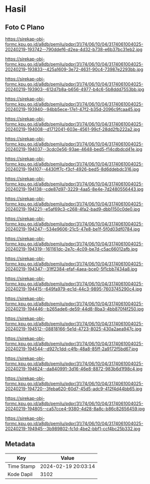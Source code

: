 # Hasil

## Foto C Plano

https://sirekap-obj-formc.kpu.go.id/a8db/pemilu/pdpr/31/74/06/10/04/3174061004025-20240219-193742--790ddef6-d2ea-4d32-b738-e6b37bc31eb2.jpg

https://sirekap-obj-formc.kpu.go.id/a8db/pemilu/pdpr/31/74/06/10/04/3174061004025-20240219-193833--425a1609-3e72-4631-90c4-73987e2293bb.jpg

https://sirekap-obj-formc.kpu.go.id/a8db/pemilu/pdpr/31/74/06/10/04/3174061004025-20240219-193903--612d7b8a-b656-4977-b4c6-5b8ddd7553bb.jpg

https://sirekap-obj-formc.kpu.go.id/a8db/pemilu/pdpr/31/74/06/10/04/3174061004025-20240219-193940--94bb5ece-17e1-47f2-b35d-2096c9fcaa45.jpg

https://sirekap-obj-formc.kpu.go.id/a8db/pemilu/pdpr/31/74/06/10/04/3174061004025-20240219-194008--d1712041-603e-4561-99cf-28dd2fb222a2.jpg

https://sirekap-obj-formc.kpu.go.id/a8db/pemilu/pdpr/31/74/06/10/04/3174061004025-20240219-194037--3cdc0e56-93ae-4648-bed5-f14cdbdcd41e.jpg

https://sirekap-obj-formc.kpu.go.id/a8db/pemilu/pdpr/31/74/06/10/04/3174061004025-20240219-194107--4430ff7c-f3cf-4926-bed5-8d6ddebdc316.jpg

https://sirekap-obj-formc.kpu.go.id/a8db/pemilu/pdpr/31/74/06/10/04/3174061004025-20240219-194138--cde87d97-3229-4aa5-8e4e-7d2480556443.jpg

https://sirekap-obj-formc.kpu.go.id/a8db/pemilu/pdpr/31/74/06/10/04/3174061004025-20240219-194221--e5af69c3-c268-4fa2-bad9-dbb1150c0de0.jpg

https://sirekap-obj-formc.kpu.go.id/a8db/pemilu/pdpr/31/74/06/10/04/3174061004025-20240219-194247--534e9606-21c5-47e8-be1f-5f0d03df0784.jpg

https://sirekap-obj-formc.kpu.go.id/a8db/pemilu/pdpr/31/74/06/10/04/3174061004025-20240219-194319--161161dc-2e7c-4c09-be7d-c5ac66012afb.jpg

https://sirekap-obj-formc.kpu.go.id/a8db/pemilu/pdpr/31/74/06/10/04/3174061004025-20240219-194347--31ff2384-efaf-4aea-bce0-5f1cbb7434a8.jpg

https://sirekap-obj-formc.kpu.go.id/a8db/pemilu/pdpr/31/74/06/10/04/3174061004025-20240219-194415--649fa979-ec1d-44c3-9895-7603745290c4.jpg

https://sirekap-obj-formc.kpu.go.id/a8db/pemilu/pdpr/31/74/06/10/04/3174061004025-20240219-194446--b265ade6-de59-44d8-8ba3-4bb870f4f250.jpg

https://sirekap-obj-formc.kpu.go.id/a8db/pemilu/pdpr/31/74/06/10/04/3174061004025-20240219-194512--08818166-5e1d-4723-8025-430a2aea947c.jpg

https://sirekap-obj-formc.kpu.go.id/a8db/pemilu/pdpr/31/74/06/10/04/3174061004025-20240219-194544--d927c1dd-c4fb-48a8-85ff-2a9172f5bd67.jpg

https://sirekap-obj-formc.kpu.go.id/a8db/pemilu/pdpr/31/74/06/10/04/3174061004025-20240219-194624--da840991-3d16-46e8-8872-983b6d1f98c4.jpg

https://sirekap-obj-formc.kpu.go.id/a8db/pemilu/pdpr/31/74/06/10/04/3174061004025-20240219-194720--3feba620-60d7-45d5-adc9-412f4d44bb65.jpg

https://sirekap-obj-formc.kpu.go.id/a8db/pemilu/pdpr/31/74/06/10/04/3174061004025-20240219-194805--ca57cce4-9380-4d28-8a8c-b86c82656459.jpg

https://sirekap-obj-formc.kpu.go.id/a8db/pemilu/pdpr/31/74/06/10/04/3174061004025-20240219-194945--3b989802-fc1d-4be2-bbf1-ccf4bc25b332.jpg


## Metadata

| Key        | Value               |
| ---------- | ------------------- |
| Time Stamp | 2024-02-19 20:03:14 |
| Kode Dapil | 3102                |



